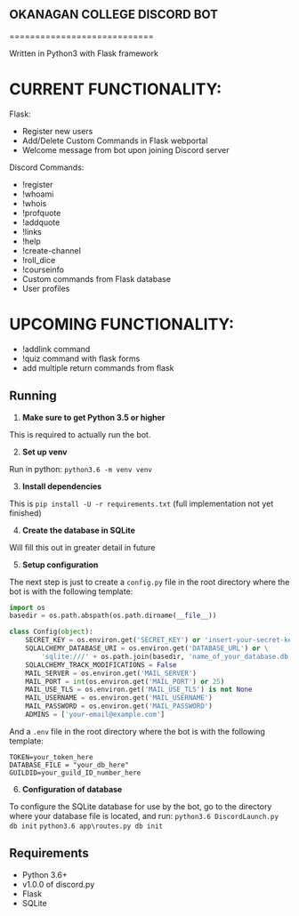 ## OKANAGAN COLLEGE DISCORD BOT
============================

Written in Python3 with Flask framework

CURRENT FUNCTIONALITY:
======================
Flask:
- Register new users
- Add/Delete Custom Commands in Flask webportal
- Welcome message from bot upon joining Discord server

Discord Commands:
- !register
- !whoami
- !whois
- !profquote
- !addquote
- !links
- !help
- !create-channel
- !roll_dice
- !courseinfo
- Custom commands from Flask database
- User profiles

UPCOMING FUNCTIONALITY:
=======================
- !addlink command
- !quiz command with flask forms
- add multiple return commands from flask

## Running

1. **Make sure to get Python 3.5 or higher**

This is required to actually run the bot.

2. **Set up venv**

Run in python: `python3.6 -m venv venv`

3. **Install dependencies**

This is `pip install -U -r requirements.txt` (full implementation not yet finished)

4. **Create the database in SQLite**

Will fill this out in greater detail in future 

5. **Setup configuration**

The next step is just to create a `config.py` file in the root directory where
the bot is with the following template:

```py
import os
basedir = os.path.abspath(os.path.dirname(__file__))

class Config(object):
    SECRET_KEY = os.environ.get('SECRET_KEY') or 'insert-your-secret-key-here'
    SQLALCHEMY_DATABASE_URI = os.environ.get('DATABASE_URL') or \
        'sqlite:///' + os.path.join(basedir, 'name_of_your_database.db')
    SQLALCHEMY_TRACK_MODIFICATIONS = False
    MAIL_SERVER = os.environ.get('MAIL_SERVER')
    MAIL_PORT = int(os.environ.get('MAIL_PORT') or 25)
    MAIL_USE_TLS = os.environ.get('MAIL_USE_TLS') is not None
    MAIL_USERNAME = os.environ.get('MAIL_USERNAME')
    MAIL_PASSWORD = os.environ.get('MAIL_PASSWORD')
    ADMINS = ['your-email@example.com']
```

And a `.env` file in the root directory where the bot is with the
following template:

```
TOKEN=your_token_here
DATABASE_FILE = "your_db_here"
GUILDID=your_guild_ID_number_here
```

6. **Configuration of database**

To configure the SQLite database for use by the bot, go to the directory where your database file is located, and run:
 `python3.6 DiscordLaunch.py db init`
 `python3.6 app\routes.py db init`

## Requirements

- Python 3.6+
- v1.0.0 of discord.py
- Flask
- SQLite
